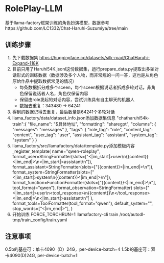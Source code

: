 # RolePlay-LLM
基于llama-factory框架训练的角色扮演模型，数据参考https://github.com/LC1332/Chat-Haruhi-Suzumiya/tree/main

## 训练步骤
1. 先下载数据集
   https://huggingface.co/datasets/silk-road/ChatHaruhi-Expand-118K
2. 目前只用了Haruhi54K.jsonl这份数据集，运行prepare_data.py提取出多轮对话形式的训练数据（数据涉及多个人物，而非常规的一问一答，这也是从角色原始作品中提取数据常见的情况）
    - 每条数据拆分成多个sceen，每个sceen根据说话者拆成多轮对话，非角色保留说话者人名，角色仅保留内容
    - 保留由role发起的对话内容，尝试训练具有自主聊天的机器人
    - 数据去重复：343480 -> 64241
3. 得到的数据记得去重复，最后数量是64241个多轮对话
4. llama_factory/data/dataset_info.json添加数据集信息
     "chatharuhi54k-train":{
    "file_name": "$具体地址",
    "formatting": "sharegpt",
    "columns": {
      "messages": "messages"
    },
    "tags": {
      "role_tag": "role",
      "content_tag": "content",
      "user_tag": "user",
      "assistant_tag": "assistant",
      "system_tag": "system"
    }
}
5. llama_factory/src/llamafactory/data/template.py添加模板内容
  _register_template(
    name="qwen-roleplay",
    format_user=StringFormatter(slots=["<|im_start|>user\n{{content}}<|im_end|>\n<|im_start|>assistant\n"]),
    format_assistant=StringFormatter(slots=["{{content}}<|im_end|>\n"]),
    format_system=StringFormatter(slots=["<|im_start|>system\n{{content}}<|im_end|>\n"]),
    format_function=FunctionFormatter(slots=["{{content}}<|im_end|>\n"], tool_format="qwen"),
    format_observation=StringFormatter(
        slots=["<|im_start|>user\n<tool_response>\n{{content}}\n</tool_response><|im_end|>\n<|im_start|>assistant\n"]
    ),
    format_tools=ToolFormatter(tool_format="qwen"),
    default_system="",
    stop_words=["<|im_end|>"],
)
6. 开始训练
FORCE_TORCHRUN=1 llamafactory-cli train /root/autodl-tmp/train_config/train.yaml
## 注意事项
0.5b的基座可：单卡4090（D）24G，per-device-batch=4
1.5b的基座可：双卡4090(D)24G, per-device-batch=1
